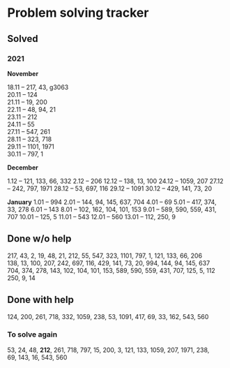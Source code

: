 # Problem solving tracker 

## Solved

### 2021
**November**

18.11 – 217, 43, g3063   
20.11 – 124  
21.11 – 19, 200    
22.11 – 48, 94, 21  
23.11 – 212  
24.11 – 55  
27.11 – 547, 261  
28.11 – 323, 718  
29.11 – 1101, 1971  
30.11 – 797, 1

**December**  

1.12 – 121, 133, 66, 332
2.12 – 206
12.12 – 138, 13, 100
24.12 – 1059, 207
27.12 – 242, 797, 1971
28.12 – 53, 697, 116
29.12 – 1091
30.12 – 429, 141, 73, 20

**January**
1.01 – 994
2.01 – 144, 94, 145, 637, 704
4.01 – 69
5.01 – 417, 374, 33, 278
6.01 – 143
8.01 – 102, 162, 104, 101, 153
9.01 – 589, 590, 559, 431, 707
10.01 – 125, 5
11.01 – 543
12.01 – 560
13.01 – 112, 250, 9

## Done w/o help
217, 43, 2, 19, 48, 21, 212, 55, 547, 323, 1101, 797, 1, 121, 133, 66, 206  
138, 13, 100, 207, 242, 697, 116, 429, 141, 73, 20, 994, 144, 94, 145, 637    
704, 374, 278, 143, 102, 104, 101, 153, 589, 590, 559, 431, 707, 125, 5, 112  
250, 9, 14

## Done with help
124, 200, 261, 718, 332, 1059, 238, 53, 1091, 417, 69, 33, 162, 543, 560

### To solve again
53, 24, 48, **212**, 261, 718, 797, 15, 200, 3, 121, 133, 1059, 207, 1971, 238,   
69, 143, 16, 543, 560
